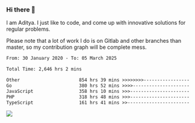 ### Hi there 👋

I am Aditya. I just like to code, and come up with innovative solutions for regular problems.

Please note that a lot of work I do is on Gitlab and other branches than master, so my contribution graph will be complete mess.

<!--START_SECTION:waka-->

```txt
From: 30 January 2020 - To: 05 March 2025

Total Time: 2,646 hrs 2 mins

Other                      854 hrs 39 mins >>>>>>>>-----------------   32.30 %
Go                         380 hrs 52 mins >>>>---------------------   14.39 %
JavaScript                 358 hrs 10 mins >>>----------------------   13.54 %
PHP                        318 hrs 48 mins >>>----------------------   12.05 %
TypeScript                 161 hrs 41 mins >>-----------------------   06.11 %
```

<!--END_SECTION:waka-->

![](https://komarev.com/ghpvc/?username=BrainBuzzer)
